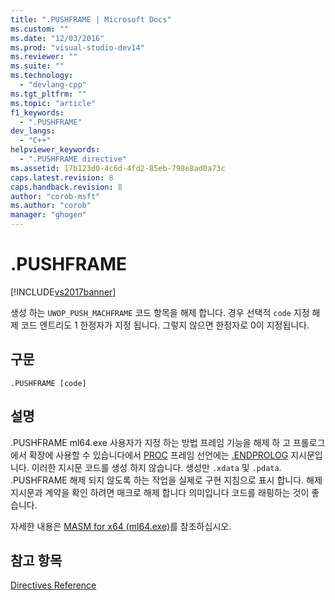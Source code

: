 ```yaml
---
title: ".PUSHFRAME | Microsoft Docs"
ms.custom: ""
ms.date: "12/03/2016"
ms.prod: "visual-studio-dev14"
ms.reviewer: ""
ms.suite: ""
ms.technology: 
  - "devlang-cpp"
ms.tgt_pltfrm: ""
ms.topic: "article"
f1_keywords: 
  - ".PUSHFRAME"
dev_langs: 
  - "C++"
helpviewer_keywords: 
  - ".PUSHFRAME directive"
ms.assetid: 17b123d0-4c6d-4fd2-85eb-798e8ad0a73c
caps.latest.revision: 8
caps.handback.revision: 8
author: "corob-msft"
ms.author: "corob"
manager: "ghogen"
---
```

# .PUSHFRAME
[!INCLUDE[vs2017banner](../../assembler/inline/includes/vs2017banner.md)]

생성 하는 `UWOP_PUSH_MACHFRAME` 코드 항목을 해제 합니다.  경우 선택적 `code` 지정 해제 코드 엔트리도 1 한정자가 지정 됩니다.  그렇지 않으면 한정자로 0이 지정됩니다.  
  
## 구문  
  
```  
.PUSHFRAME [code]  
```  
  
## 설명  
 .PUSHFRAME ml64.exe 사용자가 지정 하는 방법 프레임 기능을 해제 하 고 프롤로그에서 확장에 사용할 수 있습니다에서 [PROC](../../assembler/masm/proc.md) 프레임 선언에는 [.ENDPROLOG](../../assembler/masm/dot-endprolog.md) 지시문입니다.  이러한 지시문 코드를 생성 하지 않습니다. 생성만 `.xdata` 및 `.pdata`.  .PUSHFRAME 해제 되지 않도록 하는 작업을 실제로 구현 지침으로 표시 합니다.  해제 지시문과 계약을 확인 하려면 매크로 해제 합니다 의미입니다 코드를 래핑하는 것이 좋습니다.  
  
 자세한 내용은 [MASM for x64 \(ml64.exe\)](../../assembler/masm/masm-for-x64-ml64-exe.md)를 참조하십시오.  
  
## 참고 항목  
 [Directives Reference](../../assembler/masm/directives-reference.md)